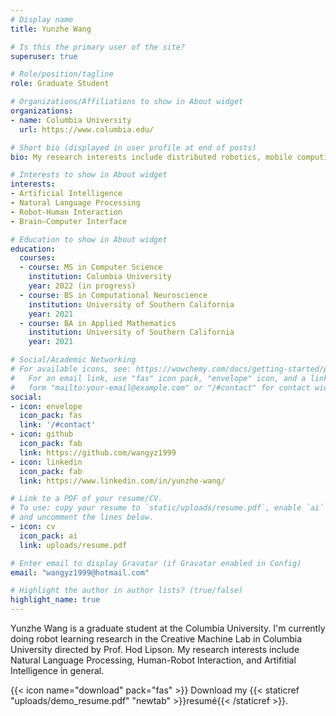 ```yaml
---
# Display name
title: Yunzhe Wang

# Is this the primary user of the site?
superuser: true

# Role/position/tagline
role: Graduate Student

# Organizations/Affiliations to show in About widget
organizations:
- name: Columbia University
  url: https://www.columbia.edu/

# Short bio (displayed in user profile at end of posts)
bio: My research interests include distributed robotics, mobile computing and programmable matter.

# Interests to show in About widget
interests:
- Artificial Intelligence
- Natural Language Processing
- Robot-Human Interaction
- Brain–Computer Interface

# Education to show in About widget
education:
  courses:
  - course: MS in Computer Science
    institution: Columbia University
    year: 2022 (in progress)
  - course: BS in Computational Neuroscience
    institution: University of Southern California
    year: 2021
  - course: BA in Applied Mathematics
    institution: University of Southern California
    year: 2021

# Social/Academic Networking
# For available icons, see: https://wowchemy.com/docs/getting-started/page-builder/#icons
#   For an email link, use "fas" icon pack, "envelope" icon, and a link in the
#   form "mailto:your-email@example.com" or "/#contact" for contact widget.
social:
- icon: envelope
  icon_pack: fas
  link: '/#contact'
- icon: github
  icon_pack: fab
  link: https://github.com/wangyz1999
- icon: linkedin
  icon_pack: fab
  link: https://www.linkedin.com/in/yunzhe-wang/

# Link to a PDF of your resume/CV.
# To use: copy your resume to `static/uploads/resume.pdf`, enable `ai` icons in `params.toml`, 
# and uncomment the lines below.
- icon: cv
  icon_pack: ai
  link: uploads/resume.pdf

# Enter email to display Gravatar (if Gravatar enabled in Config)
email: "wangyz1999@hotmail.com"

# Highlight the author in author lists? (true/false)
highlight_name: true
---
```


Yunzhe Wang is a graduate student at the Columbia University. I'm currently doing robot learning research in the Creative Machine Lab in Columbia University directed by Prof. Hod Lipson. My research interests include Natural Language Processing, Human-Robot Interaction, and Artifitial Intelligence in general.

{{< icon name="download" pack="fas" >}} Download my {{< staticref "uploads/demo_resume.pdf" "newtab" >}}resumé{{< /staticref >}}.
